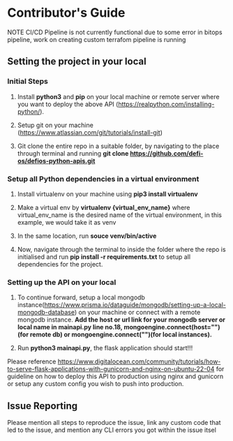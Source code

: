 
# Contributor's Guide

NOTE CI/CD Pipeline is not currently functional due to some error in bitops pipeline, work on creating custom terrafom pipeline is running

## Setting the project in your local

### Initial Steps

1. Install **python3** and **pip** on your local machine or remote server where you want to deploy the above API (https://realpython.com/installing-python/).

2. Setup git on your machine (https://www.atlassian.com/git/tutorials/install-git)

3. Git clone the entire repo  in a suitable folder, by navigating to the place through terminal and running **git clone https://github.com/defi-os/defios-python-apis.git**

### Setup all Python dependencies in a virtual environment

1) Install virtualenv on your machine using **pip3 install virtualenv**

2) Make a virtual env by **virtualenv {virtual_env_name}** where virtual_env_name is the desired name of the virtual environment, in this example, we would take it as venv

3) In the same location, run **souce venv/bin/active**

4) Now, navigate through the terminal to inside the  folder where the repo is initialised and run **pip install -r requirements.txt** to setup all dependencies for the project.

### Setting up the API on your local

1) To continue forward, setup a local mongodb instance(https://www.prisma.io/dataguide/mongodb/setting-up-a-local-mongodb-database) on your machine or connect with a remote mongodb instance. **Add the host or url link for your mongodb server or local name in mainapi.py line no.18, mongoengine.connect(host="")(for remote db) or mongoengine.connect("")(for local instances).**

5) Run **python3 mainapi.py**, the flask application should start!!! 

Please reference https://www.digitalocean.com/community/tutorials/how-to-serve-flask-applications-with-gunicorn-and-nginx-on-ubuntu-22-04 for guideline on how to deploy this API to production using nginx and gunicorn or setup any custom config you wish to push into production.


## Issue Reporting

Please mention all steps to reproduce the issue, link any custom code that led to the issue, and mention any CLI errors you got within the issue itsel


